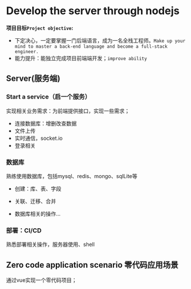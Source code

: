 # Develop the server through nodejs

**项目目标`Project objective`:**

- 下定决心，一定要掌握一门后端语言，成为一名全栈工程师。`Make up your mind to master a back-end language and become a full-stack engineer.`
- 能力提升：能独立完成项目前端端开发；`improve ability`

## Server(服务端)

### Start a service（启一个服务）

实现相关业务需求：为前端提供接口，实现一些需求；

- 连接数据库：增删改查数据
- 文件上传
- 实时通信，socket.io
- 登录相关

### 数据库

熟练使用数据库，包括mysql、redis、mongo、sqlLite等

- 创建：库、表、字段

- 关联、迁移、合并
- 数据库相关的操作...

### 部署：CI/CD

熟悉部署相关操作，服务器使用、shell



## Zero code application scenario 零代码应用场景

通过vue实现一个零代码项目；